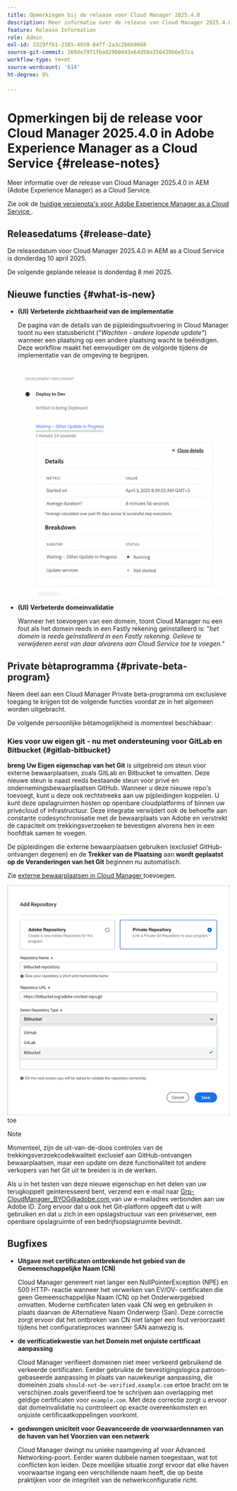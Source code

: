 ```yaml
---
title: Opmerkingen bij de release voor Cloud Manager 2025.4.0
description: Meer informatie over de release van Cloud Manager 2025.4.0 in Adobe Experience Manager as a Cloud Service.
feature: Release Information
role: Admin
exl-id: 3329ff61-2385-4938-84ff-2a3c2b6b9668
source-git-commit: 169de7971fba829b0d43e64d50a356439b6e57ca
workflow-type: tm+mt
source-wordcount: '614'
ht-degree: 0%

---
```


# Opmerkingen bij de release voor Cloud Manager 2025.4.0 in Adobe Experience Manager as a Cloud Service {#release-notes}

<!-- https://wiki.corp.adobe.com/display/DMSArchitecture/Cloud+Manager+2025.03.0+Release -->

Meer informatie over de release van Cloud Manager 2025.4.0 in AEM (Adobe Experience Manager) as a Cloud Service.


Zie ook de [ huidige versienota&#39;s voor Adobe Experience Manager as a Cloud Service ](/help/release-notes/release-notes-cloud/release-notes-current.md).

## Releasedatums {#release-date}

De releasedatum voor Cloud Manager 2025.4.0 in AEM as a Cloud Service is donderdag 10 april 2025.

De volgende geplande release is donderdag 8 mei 2025.

## Nieuwe functies {#what-is-new}

* **(UI) Verbeterde zichtbaarheid van de implementatie**

  De pagina van de details van de pijpleidingsuitvoering in Cloud Manager toont nu een statusbericht (&quot;*Wachten - andere lopende update*&quot;) wanneer een plaatsing op een andere plaatsing wacht te beëindigen. Deze workflow maakt het eenvoudiger om de volgorde tijdens de implementatie van de omgeving te begrijpen.  <!-- CMGR-66890 -->

  ![ de dialoogdoos van de plaatsing van de Ontwikkeling die details en verdeling toont ](/help/implementing/cloud-manager/release-notes/assets/dev-deployment.png)

* **(UI) Verbeterde domeinvalidatie**

  Wanneer het toevoegen van een domein, toont Cloud Manager nu een fout als het domein reeds in een Fastly rekening geïnstalleerd is: &quot;*het domein is reeds geïnstalleerd in een Fastly rekening. Gelieve te verwijderen eerst van daar alvorens aan Cloud Service toe te voegen.*&quot;

## Private bètaprogramma {#private-beta-program}

Neem deel aan een Cloud Manager Private beta-programma om exclusieve toegang te krijgen tot de volgende functies voordat ze in het algemeen worden uitgebracht.

De volgende persoonlijke bètamogelijkheid is momenteel beschikbaar:

### Kies voor uw eigen git - nu met ondersteuning voor GitLab en Bitbucket {#gitlab-bitbucket}

<!-- BOTH CS & AMS -->

**breng Uw Eigen eigenschap van het Git** is uitgebreid om steun voor externe bewaarplaatsen, zoals GitLab en Bitbucket te omvatten. Deze nieuwe steun is naast reeds bestaande steun voor privé en ondernemingsbewaarplaatsen GitHub. Wanneer u deze nieuwe repo&#39;s toevoegt, kunt u deze ook rechtstreeks aan uw pijpleidingen koppelen. U kunt deze opslagruimten hosten op openbare cloudplatforms of binnen uw privécloud of infrastructuur. Deze integratie verwijdert ook de behoefte aan constante codesynchronisatie met de bewaarplaats van Adobe en verstrekt de capaciteit om trekkingsverzoeken te bevestigen alvorens hen in een hoofdtak samen te voegen.

De pijpleidingen die externe bewaarplaatsen gebruiken (exclusief GitHub-ontvangen degenen) en de **Trekker van de Plaatsing** aan **wordt geplaatst op de Veranderingen van het Git** beginnen nu automatisch.

Zie [ externe bewaarplaatsen in Cloud Manager ](/help/implementing/cloud-manager/managing-code/external-repositories.md) toevoegen.

![ voeg de dialoogdoos van de Bewaarplaats ](/help/implementing/cloud-manager/release-notes/assets/repositories-add-release-notes.png) toe

>[!NOTE]
>
>Momenteel, zijn de uit-van-de-doos controles van de trekkingsverzoekcodekwaliteit exclusief aan GitHub-ontvangen bewaarplaatsen, maar een update om deze functionaliteit tot andere verkopers van het Git uit te breiden is in de werken.

Als u in het testen van deze nieuwe eigenschap en het delen van uw terugkoppelt geinteresseerd bent, verzend een e-mail naar [ Grp-CloudManager_BYOG@adobe.com ](mailto:grp-cloudmanager_byog@adobe.com) van uw e-mailadres verbonden aan uw Adobe ID. Zorg ervoor dat u ook het Git-platform opgeeft dat u wilt gebruiken en dat u zich in een opslagstructuur van een privéserver, een openbare opslagruimte of een bedrijfsopslagruimte bevindt.

<!--
### AEM Home {#aem-home}

AEM Home introduces a centralized starting point for managing content, assets, and sites within Adobe Experience Manager. Designed to deliver a personalized experience, AEM Home lets you navigate the AEM ecosystem seamlessly according to your roles and goals. Acting as a guide, it provides key insights and recommended actions to help you achieve your objectives efficiently. With a clear, persona-driven layout, AEM Home ensures quick access to essential tools, supporting a streamlined and effective experience across all AEM features.

Available to early adopters, AEM Home offers an optimized experience focused on improving workflows, prioritizing goals, and delivering results. Opting in lets you influence AEM Home's development by providing feedback that helps shape its future and enhances its value for the entire AEM community.

If you are interested in testing this new capability and sharing your feedback, send an email to [Grp-AemHome@adobe.com](mailto:Grp-AemHome@adobe.com) from your email address associated with your Adobe ID. Be sure to include the following information:

* The role that best fits your profile: Content author, Developer, Business owner, Admin, or Other (provide a description).
* Your primary AEM access surface: AEM Sites, AEM Assets, AEM Forms, Cloud Manager, or Other (provide a description). -->

## Bugfixes

* **Uitgave met certificaten ontbrekende het gebied van de Gemeenschappelijke Naam (CN)**

  Cloud Manager genereert niet langer een NullPointerException (NPE) en 500 HTTP- reactie wanneer het verwerken van EV/OV- certificaten die geen Gemeenschappelijke Naam (CN) op het Onderwerpgebied omvatten. Moderne certificaten laten vaak CN weg en gebruiken in plaats daarvan de Alternatieve Naam Onderwerp (San). Deze correctie zorgt ervoor dat het ontbreken van CN niet langer een fout veroorzaakt tijdens het configuratieproces wanneer SAN aanwezig is. <!-- CMGR-67548 -->

* **de verificatiekwestie van het Domein met onjuiste certificaat aanpassing**

  Cloud Manager verifieert domeinen niet meer verkeerd gebruikend de verkeerde certificaten. Eerder gebruikte de bevestigingslogica patroon-gebaseerde aanpassing in plaats van nauwkeurige aanpassing, die domeinen zoals `should-not-be-verified.example.com` ertoe bracht om te verschijnen zoals geverifieerd toe te schrijven aan overlapping met geldige certificaten voor `example.com`. Met deze correctie zorgt u ervoor dat domeinvalidatie nu controleert op exacte overeenkomsten en onjuiste certificaatkoppelingen voorkomt. <!-- CMGR-67225 -->

* **gedwongen uniciteit voor Geavanceerde de voorwaardennamen van de haven van het Voorzien van een netwerk**

  Cloud Manager dwingt nu unieke naamgeving af voor Advanced Networking-poort. Eerder waren dubbele namen toegestaan, wat tot conflicten kon leiden. Deze moeilijke situatie zorgt ervoor dat elke haven voorwaartse ingang een verschillende naam heeft, die op beste praktijken voor de integriteit van de netwerkconfiguratie richt. <!-- CMGR-67082 -->


<!-- ## Known issues {#known-issues} -->
